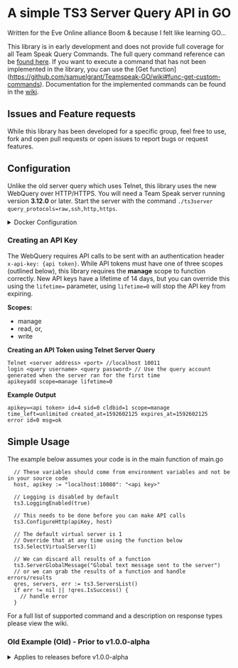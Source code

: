 # A simple TS3 Server Query API in GO
Written for the Eve Online alliance Boom & because I felt like learning GO...

This library is in early development and does not provide full coverage for all Team Speak Query Commands. The full query command reference can be [found here](./docs/TeamSpeak%203%20Server%20Query%20Manual.pdf). If you want to execute a command that has not been implemented in the library, you can use the [Get function] (https://github.com/samuelgrant/Teamspeak-GO/wiki#func-get-custom-commands). Documentation for the implemented commands can be found in the [wiki](https://github.com/samuelgrant/Teamspeak-GO/wiki).

## Issues and Feature requests
While this library has been developed for a specific group, feel free to use, fork and open pull requests or open issues to report bugs or request features.

## Configuration
Unlike the old server query which uses Telnet, this library uses the new WebQuery over HTTP/HTTPS. You will need a Team Speak server running version **3.12.0** or later. Start the server with the command `./ts3server query_protocols=raw,ssh,http,https`.

<details>
    <summary>Docker Configuration</summary>

```yml
version: '3'
services:
    ts3:
        image: teamspeak
        command: ['ts3server', 'query_protocols=raw,ssh,http,https']
        ports:
            - 9987:9987/udp
            - 10011:10011
            - 30033:30033
            - 10080:10080
        environment:
            TS3SERVER_LICENSE: accept
```

</details>

### Creating an API Key
The WebQuery requires API calls to be sent with an authentication header `x-api-key: {api token}`. While API tokens must have one of three scopes (outlined below), this library requires the **manage** scope to function correctly. New API keys have a lifetime of 14 days, but you can override this using the `lifetime=` parameter, using `lifetime=0` will stop the API key from expiring.

**Scopes:**
* manage
* read, or,
* write

**Creating an API Token using Telnet Server Query**

```
Telnet <server address> <port> //localhost 10011
login <query username> <query password> // Use the query account generated when the server ran for the first time
apikeyadd scope=manage lifetime=0
```
**Example Output**
```
apikey=<api token> id=4 sid=0 cldbid=1 scope=manage time_left=unlimited created_at=1592602125 expires_at=1592602125
error id=0 msg=ok
```

## Simple Usage
The example below assumes your code is in the main function of main.go
```golang
  // These variables should come from environment variables and not be in your source code
  host, apikey := "localhost:10080": "<api key>"

  // Logging is disabled by default
  ts3.LoggingEnabled(true)

  // This needs to be done before you can make API calls
  ts3.ConfigureHttp(apiKey, host)

  // The default virtual server is 1
  // Override that at any time using the function below
  ts3.SelectVirtualServer(1)

  // We can discard all results of a function
  ts3.ServerGlobalMessage("Global text message sent to the server")
  // or we can grab the results of a function and handle errors/results
  qres, servers, err := ts3.ServersList()
  if err != nil || !qres.IsSuccess() {
    // handle error
  }

```
For a full list of supported command and a description on response types please view the wiki.

### Old Example (Old) - Prior to v1.0.0-alpha

<details>
	<summary>Applies to releases before v1.0.0-alpha</summary>

The example below assumes your code is in the main function of `main.go`
```golang
package main

import (
	"log"

	ts3 "github.com/samuelgrant/Teamspeak-GO"
)

func main() {
  // These variables should come from environment variables and not be in your source code
  address, port, username, password := "localhost": "10011", "<query username>", "<query user password>"

  // Library logging is disabled by default, you can change this setting at any time using the function below
  ts3.LoggingEnabled(true)

  // Connect the library to your Team Speak server and get a connection object
  client, err := ts3.Connect(address + ":" + port)
  if err != nil {
    // Handle errors here.
    // If an error has occurred here you cannot go any further until you fix the problem
  }

  // Login to the server
  err = client.Login(username, password)
  if err != nil {
    // Handle errors here.
    // If you got this far you connected to the server, but you were not able to login. Check you have the correct login credentials for a server query account
  }

  // Select a virtual server - Every command except for Start, Stop, ServerList and Use require that you have selected a virtual server
  // You can change the selected virtual server at any time using the command below
  qres, err := client.Use(sid)//Virtual Server Id
  if err != nil || !qres.IsSuccess {
    // Handle errors here.
    // Most commands return a queryResponse struct. If an err is not returned but the command fails the query response (qres) will have a message explaining why your command was rejected
  }

  // Example of a library command
  // The Team Speak server query requires that parameters with spaces, tabs and new lines be escaped.
  // Library functions will handle this for you. If you are creating your own command you can do that using the `Escape()` function
  res, err = client.GlobalMessage("Message string")

  // Using Exec to fire a custom command
  // The exec function will always return a second parameter of type string.
  // Depending on the response from Team Speak this could be an empty string or data requested from the server.
  // You can discard this value by using an underscore `res, _, err :=`
  res, msg, err := client.Exec("clientmove clid=%v cid=%v", 7, 13)
}
```
</details>